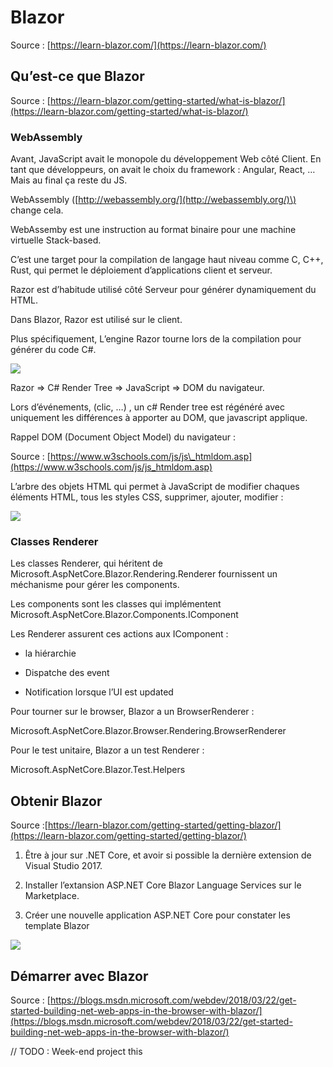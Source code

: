 # Blazor

Source : [https://learn-blazor.com/](https://learn-blazor.com/)

## Qu’est-ce que Blazor

Source : [https://learn-blazor.com/getting-started/what-is-blazor/](https://learn-blazor.com/getting-started/what-is-blazor/)

### WebAssembly

Avant, JavaScript avait le monopole du développement Web côté Client. En tant que développeurs, on avait le choix du framework : Angular, React, … Mais au final ça reste du JS.

WebAssembly \([http://webassembly.org/](http://webassembly.org/)\) change cela.

WebAssemby est une instruction au format binaire pour une machine virtuelle Stack-based.

C’est une target pour la compilation de langage haut niveau comme C, C++, Rust, qui permet le déploiement d’applications client et serveur.

Razor est d’habitude utilisé côté Serveur pour générer dynamiquement du HTML.

Dans Blazor, Razor est utilisé sur le client.

Plus spécifiquement, L’engine Razor tourne lors de la compilation pour générer du code C\#.

![](https://lh4.googleusercontent.com/ZMZsNG0wIvZbhke9KK-5gxLOFWzECUOSDH4mACsfeJ0Ou6n3inIKa8utXn1mtUe7Iq5P4bTKlOYZadcLesdYry42LEqQ2y8WYrKJQzl2cNa680v8oRYoCkrorIRftUFWWpbDvxhk)

Razor ⇒ C\# Render Tree ⇒ JavaScript ⇒ DOM du navigateur.

Lors d’événements, \(clic, …\) , un c\# Render tree est régénéré avec uniquement les différences à apporter au DOM, que javascript applique.

Rappel DOM \(Document Object Model\) du navigateur :

Source : [https://www.w3schools.com/js/js\_htmldom.asp](https://www.w3schools.com/js/js_htmldom.asp)

L’arbre des objets HTML qui permet à JavaScript de modifier chaques éléments HTML, tous les styles CSS, supprimer, ajouter, modifier :

![](https://lh5.googleusercontent.com/2TP0_Fnnxs8Rh-Ce6mimSCE4JBTARMdwt-asIOrnK-nqv9JHXK8D1gJibN68anwdDvC5NmkUItuW8oQ-kJnRhrRpblfxP25xxHhFu2lLzzlBVrw_XPNTfaMCd63ApqdTmh4CNGh6)

### Classes Renderer

Les classes Renderer, qui héritent de Microsoft.AspNetCore.Blazor.Rendering.Renderer fournissent un méchanisme pour gérer les components.

Les components sont les classes qui implémentent Microsoft.AspNetCore.Blazor.Components.IComponent

Les Renderer assurent ces actions aux IComponent :

* la hiérarchie

* Dispatche des event

* Notification lorsque l’UI est updated

Pour tourner sur le browser, Blazor a un BrowserRenderer :

Microsoft.AspNetCore.Blazor.Browser.Rendering.BrowserRenderer

Pour le test unitaire, Blazor a un test Renderer :

Microsoft.AspNetCore.Blazor.Test.Helpers

## Obtenir Blazor

Source :[https://learn-blazor.com/getting-started/getting-blazor/](https://learn-blazor.com/getting-started/getting-blazor/)

1. Être à jour sur .NET Core, et avoir si possible la dernière extension de Visual Studio 2017.

2. Installer l’extansion ASP.NET Core Blazor Language Services sur le Marketplace.

3. Créer une nouvelle application ASP.NET Core pour constater les template Blazor

![](https://lh5.googleusercontent.com/aaR7pfRBpe-x9CGKLujcC6Xuqernl5C9I28luCXlclRY3OG6-Q4vZIS6MJcH7xZeyf5e210OLIk_02Nwmzawt5MgOWZ_CfrB6iYn95d7NtA1fgzr8TqJie-VSZ1ocEPm3khv_MNs)

## Démarrer avec Blazor

Source : [https://blogs.msdn.microsoft.com/webdev/2018/03/22/get-started-building-net-web-apps-in-the-browser-with-blazor/](https://blogs.msdn.microsoft.com/webdev/2018/03/22/get-started-building-net-web-apps-in-the-browser-with-blazor/)

// TODO : Week-end project this

